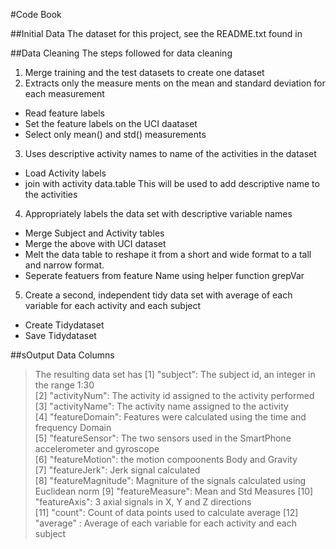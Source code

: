 #Code Book

##Initial Data
The dataset for this project, see the README.txt found in

##Data Cleaning
The steps followed for data cleaning
1. Merge training and the test datasets to create one dataset
2. Extracts only the measure ments on the mean and standard deviation for each measurement
  - Read feature labels
  - Set the feature labels on the UCI daataset
  - Select only mean() and std() measurements
3. Uses descriptive activity names to name of the activities in the dataset
  - Load Activity labels
  - join with activity data.table 
  This will be used to add descriptive name to the activities
4. Appropriately labels the data set with descriptive variable names
  - Merge Subject and Activity tables
  - Merge the above with UCI dataset
  - Melt the data table to reshape it from a short and wide format to a tall and narrow format.
  - Seperate featuers from feature Name using helper function grepVar

5. Create a second, independent tidy data set with average of each variable for each activity and each subject
  - Create Tidydataset
  - Save Tidydataset

##sOutput Data Columns

> The resulting data set has 
[1] "subject": The subject id, an integer in the range 1:30          
[2] "activityNum": The activity id assigned to the activity performed      
[3] "activityName": The activity name assigned to the activity     
[4] "featureDomain": Features were calculated using the time and frequency Domain    
[5] "featureSensor": The two sensors used in the SmartPhone accelerometer and gyroscope   
[6] "featureMotion": the motion compoonents Body and Gravity    
[7] "featureJerk":    Jerk signal calculated   
[8] "featureMagnitude": Magniture of the signals calculated using Euclidean norm 
[9] "featureMeasure": Mean and Std Measures
[10] "featureAxis": 3 axial signals in X, Y and Z directions    
[11] "count":            Count of data points used to calculate average
[12] "average" :    Average of each variable for each activity and each subject

